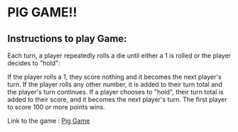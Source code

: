 # PIG GAME!!

## Instructions to play Game:

Each turn, a player repeatedly rolls a die until either a 1 is rolled or the player decides to "hold":

If the player rolls a 1, they score nothing and it becomes the next player's turn.
If the player rolls any other number, it is added to their turn total and the player's turn continues.
If a player chooses to "hold", their turn total is added to their score, and it becomes the next player's turn.
The first player to score 100 or more points wins.

Link to the game : [Pig Game](https://yashkanodia16.github.io/the-complete-javascript-course-udemy/pig-game/)

